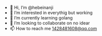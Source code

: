 - 👋 Hi, I’m @hebeinanji
- 👀 I’m interested in everythig but working
- 🌱 I’m currently learning golang
- 💞️ I’m looking to collaborate on no idear
- 📫 How to reach me 1428481608@qq.com

<!---
hebeinanji/hebeinanji is a ✨ special ✨ repository because its `README.md` (this file) appears on your GitHub profile.
You can click the Preview link to take a look at your changes.
--->
